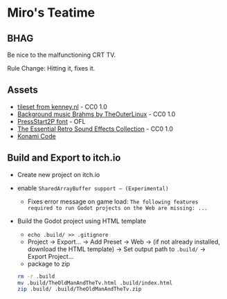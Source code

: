 # Miro's Teatime

## BHAG

Be nice to the malfunctioning CRT TV.

Rule Change: Hitting it, fixes it.

## Assets

- [tileset from kenney.nl](https://kenney.nl/assets/1-bit-pack) - CC0 1.0
- [Background music Brahms by TheOuterLinux](https://opengameart.org/content/brahms-val3) - CC0 1.0
- [PressStart2P font](https://fonts.google.com/specimen/Press+Start+2P) - OFL
- [The Essential Retro Sound Effects Collection](https://opengameart.org/content/512-sound-effects-8-bit-style) - CC0 1.0
- [Konami Code](https://de.wikipedia.org/wiki/Konami_Code)

## Build and Export to itch.io

- Create new project on itch.io
- enable `SharedArrayBuffer support — (Experimental)`
  - Fixes error message on game load: `The following features required to run Godot projects on the Web are missing: ...`
- Build the Godot project using HTML template

  - `echo .build/ >> .gitignore`
  - Project -> Export... -> Add Preset -> Web -> (if not already installed, download the HTML template) -> Set output path to `.build/` -> Export Project...
  - package to zip

  ```sh
  rm -r .build
  mv .build/TheOldManAndTheTv.html .build/index.html
  zip .build/ .build/TheOldManAndTheTv.zip
  ```
